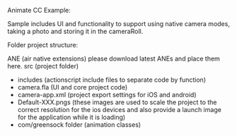 
Animate CC Example: 

Sample includes UI and functionality to support using native camera modes, taking a photo and storing it in the cameraRoll.

Folder project structure:

ANE (air native extensions) please download latest ANEs and place them here.
src (project folder)
- includes (actionscript include files to separate code by function)
- camera.fla (UI and core project code)
- camera-app.xml (project export settings for iOS and android)
- Default-XXX.pngs (these images are used to scale the project to the correct resolution for the ios devices and also provide a launch image for the application while it is loading)
- com/greensock folder (animation classes)
